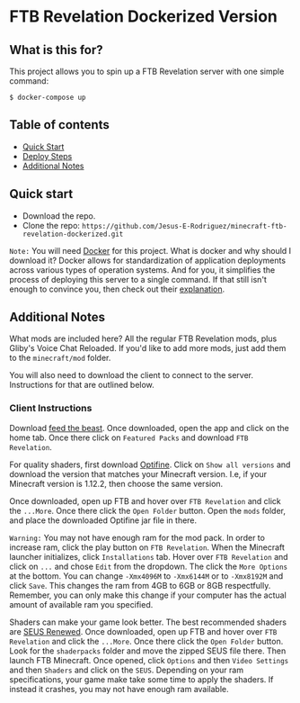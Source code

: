 # FTB Revelation Dockerized Version


## What is this for?
This project allows you to spin up a FTB Revelation server with one simple command:

    $ docker-compose up
    
## Table of contents

- [Quick Start](#quick-start)
- [Deploy Steps](#local-deploy-steps)
- [Additional Notes](#additional-notes)

## Quick start

- Download the repo.
- Clone the repo: `https://github.com/Jesus-E-Rodriguez/minecraft-ftb-revelation-dockerized.git`

`Note:` You will need [Docker](https://www.docker.com/products/docker-desktop) for this project. What is docker and why should I download it?
Docker allows for standardization of application deployments across various types of operation systems. And for you, it simplifies the 
process of deploying this server to a single command. If that still isn't enough to convince you, then check out their [explanation](https://www.docker.com/resources/what-container).

## Additional Notes

What mods are included here? All the regular FTB Revelation mods, plus Gliby's Voice Chat Reloaded. If you'd like to add more mods, 
just add them to the `minecraft/mod` folder.

You will also need to download the client to connect to the server. Instructions for that are outlined below.


### Client Instructions

Download [feed the beast](https://www.feed-the-beast.com/). Once downloaded, open the app
and click on the home tab. Once there click on `Featured Packs` and download `FTB Revelation`.

For quality shaders, first download [Optifine](https://optifine.net/downloads). 
Click on `Show all versions` and download the version that matches your Minecraft version. 
I.e, if your Minecraft version is 1.12.2, then choose the same version.

Once downloaded, open up FTB and hover over `FTB Revelation` and click the `...More`. Once there click the 
`Open Folder` button. Open the `mods` folder, and place the downloaded Optifine jar file in there.

`Warning:` You may not have enough ram for the mod pack. In order to increase ram,
click the play button on `FTB Revelation`. When the Minecraft launcher initializes, click `Installations` tab.
Hover over `FTB Revelation` and click on `...` and chose `Edit` from the dropdown. The click the `More Options`
at the bottom. You can change `-Xmx4096M` to `-Xmx6144M` or to `-Xmx8192M` and click `Save`. This changes the ram
from 4GB to 6GB or 8GB respectfully. Remember, you can only make this change
if your computer has the actual amount of available ram you specified.

Shaders can make your game look better. The best recommended shaders are [SEUS Renewed](https://www.sonicether.com/seus/).
Once downloaded, open up FTB and hover over `FTB Revelation` and click the `...More`. Once there click the 
`Open Folder` button. Look for the `shaderpacks` folder and move the zipped SEUS file there. Then launch FTB Minecraft. Once opened,
click `Options` and then `Video Settings` and then `Shaders` and click on the `SEUS`. Depending on your ram specifications, your game
make take some time to apply the shaders. If instead it crashes, you may not have enough ram available.